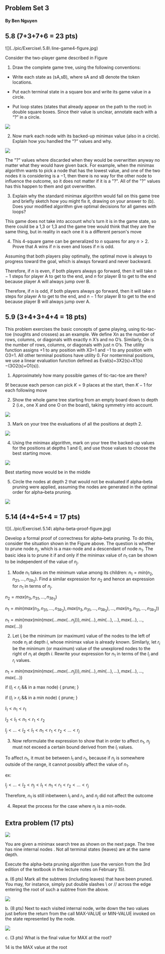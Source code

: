 ## Problem Set 3

#### By Ben Nguyen

## 5.8 (7+3+7+6 = 23 pts)

![](../pic/Exercise\ 5.8\ line-game4-figure.jpg)

Consider the two-player game described in Figure 

1. Draw the complete game tree, using the following conventions:

- Write each state as (sA,sB), where sA and sB denote the token locations.

- Put each terminal state in a square box and write its game value in a circle.

- Put loop states (states that already appear on the path to the root) in double square boxes. Since their value is unclear, annotate each with a “?” in a circle.

![](../pic/jumpgameTree.jpg)

2. Now mark each node with its backed-up minimax value (also in a circle). Explain how you handled the “?” values and why.

![](../pic/jumpgameMinimax.jpg)

  The "?" values where discarded when they would be overwritten anyway no matter what they would have given back. For example, when the minimax algorithm wants to pick a node that has the lowest value, and one of the two nodes it is considering is a $-1$, then there is no way for the other node to influence the outcome, so it does not matter if it is a "?". All of the "?" values has this happen to them and got overwritten.

3. Explain why the standard minimax algorithm would fail on this game tree and briefly sketch how you might fix it, drawing on your answer to (b). Does your modified algorithm give optimal decisions for all games with loops?

This game does not take into account who's turn it is in the game state, so there could be a 1,3 or 1,3 and the game tree would think that they are the same thing, but in reality in each one it is a different person's move

<!-- Carried ? up until it gets ignored, treated it as an unknown state -->
<!-- Tried to solve until the minimax algorithm would throw out that path -->

4. This 4-square game can be generalized to $n$ squares for any $n>2$. Prove that A wins if $n$ is even and loses if $n$ is odd.

<!-- Some induction maybe -->

Assuming that both players play optimally, the optimal move is always to progress toward the goal, which is always forward and never backward.

Therefore, if $n$ is even, if both players always go forward, then it will take $n-1$ steps for player A to get to the end, and $n$ for player B to get to the end because player A will always jump over B.

Therefore, if $n$ is odd, if both players always go forward, then it will take $n$ steps for player A to get to the end, and $n-1$ for player B to get to the end because player B will always jump over A.

## 5.9 (3+4+3+4+4 = 18 pts) 

This problem exercises the basic concepts of game playing, using tic-tac-toe (noughts and crosses) as an example. We define Xn as the number of rows, columns, or diagonals with exactly n X’s and no O’s. Similarly, On is the number of rows, columns, or diagonals with just n O’s. The utility function assigns +1 to any position with X3=1 and −1 to any position with O3=1. All other terminal positions have utility 0. For nonterminal positions, we use a linear evaluation function defined as Eval(s)=3X2(s)+X1(s)−(3O2(s)+O1(s)).

1. Approximately how many possible games of tic-tac-toe are there?

  $9!$ because each person can pick $K=9$ places at the start, then $K-1$ for each following move

2. Show the whole game tree starting from an empty board down to depth 2 (i.e., one X and one O on the board), taking symmetry into account.

![](../pic/tictac1.jpg)

3. Mark on your tree the evaluations of all the positions at depth 2.

![](../pic/tictac2.jpg)

4. Using the minimax algorithm, mark on your tree the backed-up values for the positions at depths 1 and 0, and use those values to choose the best starting move.

![](../pic/tictac3.jpg)

Best starting move would be in the middle

5. Circle the nodes at depth 2 that would not be evaluated if alpha–beta pruning were applied, assuming the nodes are generated in the optimal order for alpha–beta pruning.

![](../pic/tictac3.jpg)

## 5.14 (4+4+5+4 = 17 pts) 

<!-- Typo in part 1: the second argument of min is n_{21} (i.e., subscripts 21} not "n_2 1" (i.e., 1 as a product factor). --> 

![](../pic/Exercise\ 5.14\ alpha-beta-proof-figure.jpg)

Develop a formal proof of correctness for alpha–beta pruning. To do this, consider the situation shown in the Figure above. The question is whether to prune node $n_j$, which is a max-node and a descendant of node $n_1$. The basic idea is to prune it if and only if the minimax value of $n_1$ can be shown to be independent of the value of $n_j$.

1. Mode $n_1$ takes on the minimum value among its children: $n_1=min(n_2,n_{21},…,n_{2b_2})$. Find a similar expression for $n_2$ and hence an expression for $n_1$ in terms of $n_j$.

$n_2=max(n_3,n_{31},…,n_{3b_3})$

$n_1=min(max(n_3,n_{31},…,n_{3b_3}),max(n_3,n_{31},…,n_{3b_3}),…,max(n_3,n_{31},…,n_{3b_3}))$

$n_1=min(max(min(max(...max(...n_j))), min(...), min(...), ...), max(...),…,max(...))$

2. Let $l_i$ be the minimum (or maximum) value of the nodes to the left of node $n_i$ at depth $i$, whose minimax value is already known. Similarly, let $r_i$ be the minimum (or maximum) value of the unexplored nodes to the right of $n_i$ at depth $i$. Rewrite your expression for $n_1$ in terms of the $l_i$ and $r_i$ values.

$n_1=min(max(min(max(...max(...n_j))), min(...), min(...), ...), max(...),…,max(...))$

if ($l_i$ < $r_i$ && in a max node) {
  prune;
}

if ($l_i$ > $r_i$ && in a min node) {
  prune;
}

$l_1<n_1<r_1$

$l_2<l_1<n_1<r_1<r_2$

$l_j<...<l_2<l_1<n_1<r_1<r_2<...<r_j$

3. Now reformulate the expression to show that in order to affect $n_1$, $n_j$ must not exceed a certain bound derived from the $l_i$ values.

To affect $n_1$, it must be between $l_1$ and $r_1$, because if $n_j$ is somewhere outside of the range, it cannot possibly affect the value of $n_1$.

ex:

$l_j<...<l_2<n_j<l_1<n_1<r_1<r_2<...<r_j$

Therefore, $n_1$ is still inbetween $l_1$ and $r_1$, and $n_j$ did not affect the outcome

4. Repeat the process for the case where $n_j$ is a min-node.

## Extra problem (17 pts) 

![](../pic/alphabetapruning.png)

You are given a minimax search tree as shown on the next page.  The
tree has nine internal nodes .  Not all terminal states (leaves) are 
at the same depth. 

Execute the alpha-beta pruning algorithm (use the version from the 3rd 
edition of the textbook in the lecture notes on February 15).

a. (6 pts) Mark all the subtrees (including leaves) that have been pruned.
    You may, for instance, simply put double slashes \\ or // across the edge 
    entering the root of such a subtree from the above.  

![](../pic/alphabetapruningFixed.png)

b. (8 pts) Next to each visited internal node, write down the two values  
    just before the return from the call MAX-VALUE or MIN-VALUE invoked on the 
    state represented by the node.

![](../pic/alphabetapruningFixed.png)

c. (3 pts) What is the final value for MAX at the root?

14 is the MAX value at the root
